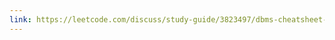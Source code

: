 ```yaml
---
link: https://leetcode.com/discuss/study-guide/3823497/dbms-cheatsheet-for-interviews-30-questions
---
```

